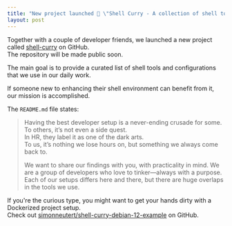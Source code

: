 ```yaml
---
title: "New project launched 🚀 \"Shell Curry - A collection of shell tools.\""
layout: post
---
```


Together with a couple of developer friends, we launched a new project called [shell-curry](https://shell-curry.simonneutert.de/) on GitHub. \
The repository will be made public soon.

The main goal is to provide a curated list of shell tools and configurations that we use in our daily work.

If someone new to enhancing their shell environment can benefit from it, our mission is accomplished.

The `README.md` file states:

> Having the best developer setup is a never-ending crusade for some. \
> To others, it’s not even a side quest. \
> In HR, they label it as one of the dark arts. \
> To us, it’s nothing we lose hours on, but something we always come back to.
>
> We want to share our findings with you, with practicality in mind. We are a group of developers who love to tinker—always with a purpose. Each of our setups differs here and there, but there are huge overlaps in the tools we use.

If you're the curious type, you might want to get your hands dirty with a Dockerized project setup. \
Check out <a href="https://github.com/simonneutert/shell-curry-debian-12-example">simonneutert/shell-curry-debian-12-example</a> on GitHub.
